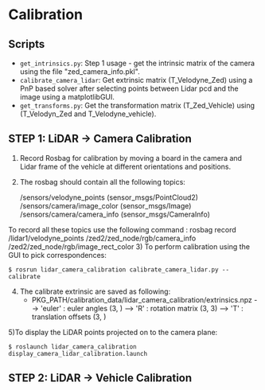 # Calibration
## Scripts
- `get_intrinsics.py`: Step 1 usage - get the intrinsic matrix of the camera using the file "zed_camera_info.pkl".
- `calibrate_camera_lidar`: Get extrinsic matrix (T_Velodyne_Zed) using a PnP based solver after selecting points between Lidar pcd and the image using a matplotlibGUI.
- `get_transforms.py`: Get the transformation matrix (T_Zed_Vehicle) using (T_Velodyn_Zed and T_Velodyne_vehicle).


## STEP 1: LiDAR -> Camera Calibration
1) Record Rosbag for calibration by moving a board in the camera and Lidar frame of the vehicle at different orientations and positions.
2) The rosbag should contain all the following topics:
   
   /sensors/velodyne_points    (sensor_msgs/PointCloud2)
   /sensors/camera/image_color (sensor_msgs/Image)
   /sensors/camera/camera_info (sensor_msgs/CameraInfo)
   
To record all these topics use the following command : rosbag record /lidar1/velodyne_points  /zed2/zed_node/rgb/camera_info /zed2/zed_node/rgb/image_rect_color
3) To perform calibration using the GUI to pick correspondences:

    $ rosrun lidar_camera_calibration calibrate_camera_lidar.py --calibrate

4)  The calibrate extrinsic are saved as following:
    - PKG_PATH/calibration_data/lidar_camera_calibration/extrinsics.npz
    --> 'euler' : euler angles (3, )
    --> 'R'     : rotation matrix (3, 3)
    --> 'T'     : translation offsets (3, )

5)To display the LiDAR points projected on to the camera plane:

    $ roslaunch lidar_camera_calibration display_camera_lidar_calibration.launch

## STEP 2: LiDAR -> Vehicle Calibration
